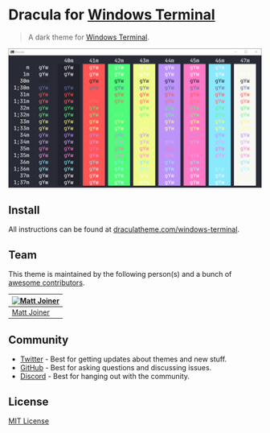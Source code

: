 # Dracula for [Windows Terminal](https://github.com/microsoft/terminal)

> A dark theme for [Windows Terminal](https://github.com/microsoft/terminal).

![Screenshot](./screenshot.png)

## Install

All instructions can be found at [draculatheme.com/windows-terminal](https://draculatheme.com/windows-terminal).

## Team

This theme is maintained by the following person(s) and a bunch of [awesome contributors](https://github.com/dracula/windows-terminal/graphs/contributors).

| [![Matt Joiner](https://avatars0.githubusercontent.com/u/95755?s=60&v=4)](https://github.com/thismat) |
| ----------------------------------------------------------------------------------------------------- |
| [Matt Joiner](https://github.com/thismat)                                                             |

## Community

- [Twitter](https://twitter.com/draculatheme) - Best for getting updates about themes and new stuff.
- [GitHub](https://github.com/dracula/dracula-theme/discussions) - Best for asking questions and discussing issues.
- [Discord](https://draculatheme.com/discord-invite) - Best for hanging out with the community.

## License

[MIT License](./LICENSE)
